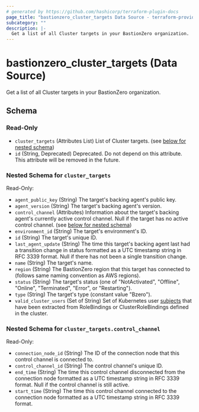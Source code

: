 ```yaml
---
# generated by https://github.com/hashicorp/terraform-plugin-docs
page_title: "bastionzero_cluster_targets Data Source - terraform-provider-bastionzero"
subcategory: ""
description: |-
  Get a list of all Cluster targets in your BastionZero organization.
---
```


# bastionzero_cluster_targets (Data Source)

Get a list of all Cluster targets in your BastionZero organization.



<!-- schema generated by tfplugindocs -->
## Schema

### Read-Only

- `cluster_targets` (Attributes List) List of Cluster targets. (see [below for nested schema](#nestedatt--cluster_targets))
- `id` (String, Deprecated) Deprecated. Do not depend on this attribute. This attribute will be removed in the future.

<a id="nestedatt--cluster_targets"></a>
### Nested Schema for `cluster_targets`

Read-Only:

- `agent_public_key` (String) The target's backing agent's public key.
- `agent_version` (String) The target's backing agent's version.
- `control_channel` (Attributes) Information about the target's backing agent's currently active control channel. Null if the target has no active control channel. (see [below for nested schema](#nestedatt--cluster_targets--control_channel))
- `environment_id` (String) The target's environment's ID.
- `id` (String) The target's unique ID.
- `last_agent_update` (String) The time this target's backing agent last had a transition change in status formatted as a UTC timestamp string in RFC 3339 format. Null if there has not been a single transition change.
- `name` (String) The target's name.
- `region` (String) The BastionZero region that this target has connected to (follows same naming convention as AWS regions).
- `status` (String) The target's status (one of "NotActivated", "Offline", "Online", "Terminated", "Error", or "Restarting").
- `type` (String) The target's type (constant value "Bzero").
- `valid_cluster_users` (Set of String) Set of Kubernetes user [subjects](https://kubernetes.io/docs/reference/access-authn-authz/rbac/#referring-to-subjects) that have been extracted from RoleBindings or ClusterRoleBindings defined in the cluster.

<a id="nestedatt--cluster_targets--control_channel"></a>
### Nested Schema for `cluster_targets.control_channel`

Read-Only:

- `connection_node_id` (String) The ID of the connection node that this control channel is connected to.
- `control_channel_id` (String) The control channel's unique ID.
- `end_time` (String) The time this control channel disconnected from the connection node formatted as a UTC timestamp string in RFC 3339 format. Null if the control channel is still active.
- `start_time` (String) The time this control channel connected to the connection node formatted as a UTC timestamp string in RFC 3339 format.


